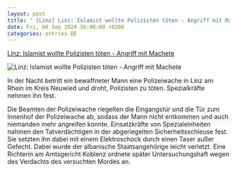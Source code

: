 ```yaml
---
layout: post
title: " [Linz] Linz: Islamist wollte Polizisten töten - Angriff mit Machete"
date: Fri, 06 Sep 2024 16:00:00 +0200
categories: entries DE
---
```

[Linz: Islamist wollte Polizisten töten - Angriff mit Machete](https://ga.de/region/siebengebirge/kreis-neuwied/linz-islamist-wollte-polizisten-toeten-angriff-mit-machete_aid-118657727)

![Linz: Islamist wollte Polizisten töten - Angriff mit Machete](https://ga.de/imgs/93/2/1/1/3/4/5/1/9/3/tok_faf13662c80be18ac18945b2b862b71a/w1200_h630_x1500_y1000_DPA_bfunk_dpa_5FB24C007DC84675-dcef824425cb5639.jpg)

In der Nacht betritt ein bewaffneter Mann eine Polizeiwache in Linz am Rhein im Kreis Neuwied und droht, Polizisten zu töten. Spezialkräfte nehmen ihn fest.

Die Beamten der Polizeiwache riegelten die Eingangstür und die Tür zum Innenhof der Polizeiwache ab, sodass der Mann nicht entkommen und auch niemanden mehr angreifen konnte. Einsatzkräfte von Spezialeinheiten nahmen den Tatverdächtigen in der abgeriegelten Sicherheitsschleuse fest. Sie setzten ihn dabei mit einem Elektroschock durch einen Taser außer Gefecht. Dabei wurde der albanische Staatsangehörige leicht verletzt. Eine Richterin am Amtsgericht Koblenz ordnete später Untersuchungshaft wegen des Verdachts des versuchten Mordes an.

